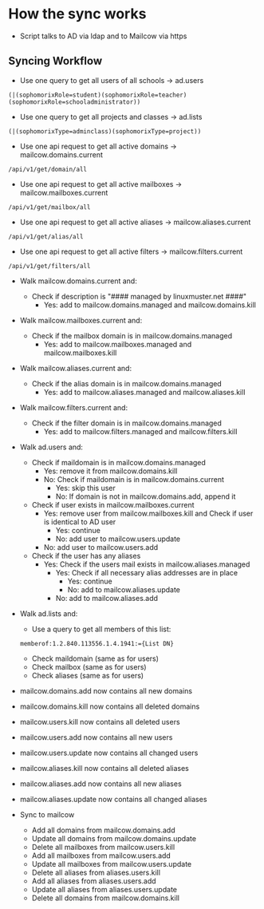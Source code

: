 # How the sync works

- Script talks to AD via ldap and to Mailcow via https

## Syncing Workflow

- Use one query to get all users of all schools -> ad.users

```
(|(sophomorixRole=student)(sophomorixRole=teacher)(sophomorixRole=schooladministrator))
```

- Use one query to get all projects and classes -> ad.lists

```
(|(sophomorixType=adminclass)(sophomorixType=project))
```

- Use one api request to get all active domains -> mailcow.domains.current

```
/api/v1/get/domain/all
```

- Use one api request to get all active mailboxes -> mailcow.mailboxes.current

```
/api/v1/get/mailbox/all
```

- Use one api request to get all active aliases -> mailcow.aliases.current

```
/api/v1/get/alias/all
```

- Use one api request to get all active filters -> mailcow.filters.current

```
/api/v1/get/filters/all
```

- Walk mailcow.domains.current and:

  - Check if description is "#### managed by linuxmuster.net ####"
    - Yes: add to mailcow.domains.managed and mailcow.domains.kill

- Walk mailcow.mailboxes.current and:

  - Check if the mailbox domain is in mailcow.domains.managed
    - Yes: add to mailcow.mailboxes.managed and mailcow.mailboxes.kill

- Walk mailcow.aliases.current and:

  - Check if the alias domain is in mailcow.domains.managed
    - Yes: add to mailcow.aliases.managed and mailcow.aliases.kill

- Walk mailcow.filters.current and:

  - Check if the filter domain is in mailcow.domains.managed
    - Yes: add to mailcow.filters.managed and mailcow.filters.kill

- Walk ad.users and:

  - Check if maildomain is in mailcow.domains.managed
    - Yes: remove it from mailcow.domains.kill
    - No: Check if maildomain is in mailcow.domains.current
      - Yes: skip this user
      - No: If domain is not in mailcow.domains.add, append it
  - Check if user exists in mailcow.mailboxes.current
    - Yes: remove user from mailcow.mailboxes.kill and Check if user is identical to AD user
      - Yes: continue
      - No: add user to mailcow.users.update
    - No: add user to mailcow.users.add
  - Check if the user has any aliases
    - Yes: Check if the users mail exists in mailcow.aliases.managed
      - Yes: Check if all necessary alias addresses are in place
        - Yes: continue
        - No: add to mailcow.aliases.update
      - No: add to mailcow.aliases.add

- Walk ad.lists and:

  - Use a query to get all members of this list:

  ```
  memberof:1.2.840.113556.1.4.1941:={List DN}
  ```

  - Check maildomain (same as for users)
  - Check mailbox (same as for users)
  - Check aliases (same as for users)

- mailcow.domains.add now contains all new domains
- mailcow.domains.kill now contains all deleted domains

- mailcow.users.kill now contains all deleted users
- mailcow.users.add now contains all new users
- mailcow.users.update now contains all changed users

- mailcow.aliases.kill now contains all deleted aliases
- mailcow.aliases.add now contains all new aliases
- mailcow.aliases.update now contains all changed aliases

- Sync to mailcow
  - Add all domains from mailcow.domains.add
  - Update all domains from mailcow.domains.update
  - Delete all mailboxes from mailcow.users.kill
  - Add all mailboxes from mailcow.users.add
  - Update all mailboxes from mailcow.users.update
  - Delete all aliases from aliases.users.kill
  - Add all aliases from aliases.users.add
  - Update all aliases from aliases.users.update
  - Delete all domains from mailcow.domains.kill
